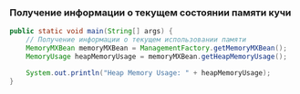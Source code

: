 
### Получение информации о текущем состоянии памяти кучи

```java
public static void main(String[] args) {
    // Получение информации о текущем использовании памяти
    MemoryMXBean memoryMXBean = ManagementFactory.getMemoryMXBean();
    MemoryUsage heapMemoryUsage = memoryMXBean.getHeapMemoryUsage();

    System.out.println("Heap Memory Usage: " + heapMemoryUsage);
}
```
